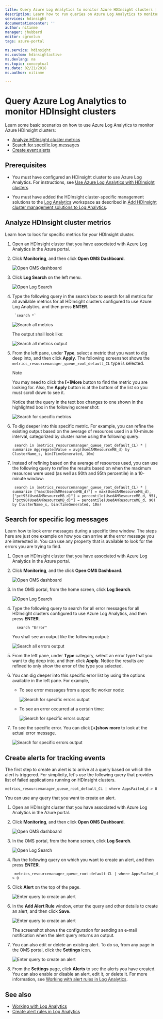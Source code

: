 ```yaml
---
title: Query Azure Log Analytics to monitor Azure HDInsight clusters | Microsoft Docs
description: Learn how to run queries on Azure Log Analytics to monitor jobs running in an HDInsight cluster.
services: hdinsight
documentationcenter: ''
author: nitinme
manager: jhubbard
editor: cgronlun
tags: azure-portal

ms.service: hdinsight
ms.custom: hdinsightactive
ms.devlang: na
ms.topic: conceptual
ms.date: 02/21/2018
ms.author: nitinme

---
```

# Query Azure Log Analytics to monitor HDInsight clusters

Learn some basic scenarios on how to use Azure Log Analytics to monitor Azure HDInsight clusters:

* [Analyze HDInsight cluster metrics](#analyze-hdinsight-cluster-metrics)
* [Search for specific log messages](#search-for-specific-log-messages)
* [Create event alerts](#create-alerts-for-tracking-events)

## Prerequisites

* You must have configured an HDInsight cluster to use Azure Log Analytics. For instructions, see [Use Azure Log Analytics with HDInsight clusters](hdinsight-hadoop-oms-log-analytics-tutorial.md).

* You must have added the HDInsight cluster-specific management solutions to the [Log Analytics](../operations-management-suite/operations-management-suite-overview.md) workspace as described in [Add HDInsight cluster management solutions to Log Analytics](hdinsight-hadoop-oms-log-analytics-management-solutions.md).

## Analyze HDInsight cluster metrics

Learn how to look for specific metrics for your HDInsight cluster.

1. Open an HDInsight cluster that you have associated with Azure Log Analytics in the Azure portal.
2. Click **Monitoring**, and then click **Open OMS Dashboard**.

    ![Open OMS dashboard](./media/hdinsight-hadoop-oms-log-analytics-use-queries/hdinsight-log-analytics-open-oms-dashboard.png "Open OMS dashboard")

2. Click **Log Search** on the left menu.

    ![Open Log Search](./media/hdinsight-hadoop-oms-log-analytics-use-queries/hdinsight-log-analytics-click-log-search.png "Open Log Search")

3. Type the following query in the search box to search for all metrics for all available metrics for all HDInsight clusters configured to use Azure Log Analytics, and then press **ENTER**.

        `search *` 

    ![Search all metrics](./media/hdinsight-hadoop-oms-log-analytics-use-queries/hdinsight-log-analytics-search-all-metrics.png "Search all metrics")

    The output shall look like:

    ![Search all metrics output](./media/hdinsight-hadoop-oms-log-analytics-use-queries/hdinsight-log-analytics-search-all-metrics-output.png "Search all metrics output")

5. From the left pane, under **Type**, select a metric that you want to dig deep into, and then click **Apply**. The following screenshot shows the `metrics_resourcemanager_queue_root_default_CL` type is selected. 

    > [!NOTE]
    > You may need to click the **[+]More** button to find the metric you are looking for. Also, the **Apply** button is at the bottom of the list so you must scroll down to see it.
    > 
    >    

    Notice that the query in the text box changes to one shown in the highlighted box in the following screenshot:

    ![Search for specific metrics](./media/hdinsight-hadoop-oms-log-analytics-use-queries/hdinsight-log-analytics-search-specific-metrics.png "Search for specific metrics")

6. To dig deeper into this specific metric. For example, you can refine the existing output based on the average of resources used in a 10-minute interval, categorized by cluster name using the following query:

        search in (metrics_resourcemanager_queue_root_default_CL) * | summarize AggregatedValue = avg(UsedAMResourceMB_d) by ClusterName_s, bin(TimeGenerated, 10m)

7. Instead of refining based on the average of resources used, you can use the following query to refine the results based on when the maximum resources were used (as well as 90th and 95th percentile) in a 10-minute window:

        search in (metrics_resourcemanager_queue_root_default_CL) * | summarize ["max(UsedAMResourceMB_d)"] = max(UsedAMResourceMB_d), ["pct95(UsedAMResourceMB_d)"] = percentile(UsedAMResourceMB_d, 95), ["pct90(UsedAMResourceMB_d)"] = percentile(UsedAMResourceMB_d, 90) by ClusterName_s, bin(TimeGenerated, 10m)

## Search for specific log messages

Learn how to  look error messages during a specific time window. The steps here are just one example on how you can arrive at the error message you are interested in. You can use any property that is available to look for the errors you are trying to find.

1. Open an HDInsight cluster that you have associated with Azure Log Analytics in the Azure portal.
2. Click **Monitoring**, and the click **Open OMS Dashboard**.

    ![Open OMS dashboard](./media/hdinsight-hadoop-oms-log-analytics-use-queries/hdinsight-log-analytics-open-oms-dashboard.png "Open OMS dashboard")

2. In the OMS portal, from the home screen, click **Log Search**.

    ![Open Log Search](./media/hdinsight-hadoop-oms-log-analytics-use-queries/hdinsight-log-analytics-click-log-search.png "Open Log Search")

3. Type the following query to search for all error messages for all HDInsight clusters configured to use Azure Log Analytics, and then press **ENTER**. 

         search "Error"

    You shall see an output like the following output:

    ![Search all errors output](./media/hdinsight-hadoop-oms-log-analytics-use-queries/hdinsight-log-analytics-search-all-errors-output.png "Search all errors output")

5. From the left pane, under **Type** category, select an error type that you want to dig deep into, and then click **Apply**.  Notice the results are refined to only show the error of the type you selected.
7. You can dig deeper into this specific error list by using the options available in the left pane. For example, 

    - To see error messages from a specific worker node:

        ![Search for specific errors output](./media/hdinsight-hadoop-oms-log-analytics-use-queries/hdinsight-log-analytics-search-specific-error-refined.png "Search for specific errors output")

    - To see an error occurred at a certain time:

        ![Search for specific errors output](./media/hdinsight-hadoop-oms-log-analytics-use-queries/hdinsight-log-analytics-search-specific-error-time.png "Search for specific errors output")

9. To see the specific error. You can click **[+]show more** to look at the actual error message.

    ![Search for specific errors output](./media/hdinsight-hadoop-oms-log-analytics-use-queries/hdinsight-log-analytics-search-specific-error-arrived.png "Search for specific errors output")

## Create alerts for tracking events

The first step to create an alert is to arrive at a query based on which the alert is triggered. For simplicity, let's use the following query that provides list of failed applications running on HDInsight clusters.

    metrics_resourcemanager_queue_root_default_CL | where AppsFailed_d > 0

You can use any query that you want to create an alert.

1. Open an HDInsight cluster that you have associated with Azure Log Analytics in the Azure portal.
2. Click **Monitoring**, and then click **Open OMS Dashboard**.

    ![Open OMS dashboard](./media/hdinsight-hadoop-oms-log-analytics-use-queries/hdinsight-log-analytics-open-oms-dashboard.png "Open OMS dashboard")

2. In the OMS portal, from the home screen, click **Log Search**.

    ![Open Log Search](./media/hdinsight-hadoop-oms-log-analytics-use-queries/hdinsight-log-analytics-click-log-search.png "Open Log Search")

3. Run the following query on which you want to create an alert, and then press **ENTER**.

        metrics_resourcemanager_queue_root-default-CL | where AppsFailed_d > 0

4. Click **Alert** on the top of the page.

    ![Enter query to create an alert](./media/hdinsight-hadoop-oms-log-analytics-use-queries/hdinsight-log-analytics-create-alert-query.png "Enter query to create an alert")

4. In the **Add Alert Rule** window, enter the query and other details to create an alert, and then click **Save**.

    ![Enter query to create an alert](./media/hdinsight-hadoop-oms-log-analytics-use-queries/hdinsight-log-analytics-create-alert.png "Enter query to create an alert")

    The screenshot shows the configuration for sending an e-mail notification when the alert query returns an output.

5. You can also edit or delete an existing alert. To do so, from any page in the OMS portal, click the **Settings** icon.

    ![Enter query to create an alert](./media/hdinsight-hadoop-oms-log-analytics-use-queries/hdinsight-log-analytics-edit-alert.png "Enter query to create an alert")

6. From the **Settings** page, click **Alerts** to see the alerts you have created. You can also enable or disable an alert, edit it, or delete it. For more information, see [Working with alert rules in Log Analytics](../log-analytics/log-analytics-alerts-creating.md).

## See also

* [Working with Log Analytics](https://blogs.msdn.microsoft.com/wei_out_there_with_system_center/2016/07/03/oms-log-analytics-create-tiles-drill-ins-and-dashboards-with-the-view-designer/)
* [Create alert rules in Log Analytics](../log-analytics/log-analytics-alerts-creating.md)
